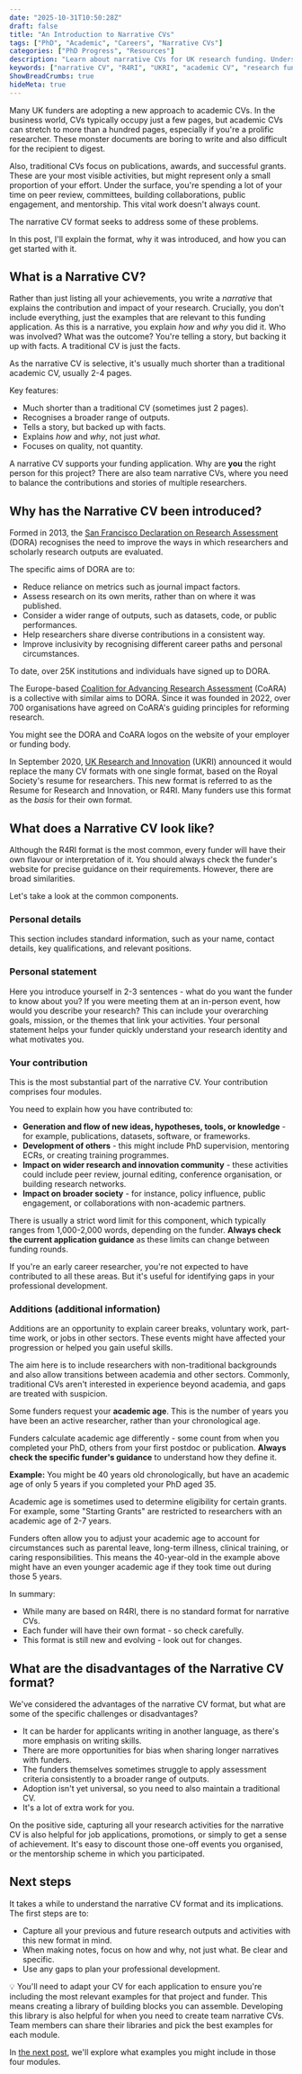 ```yaml
---
date: "2025-10-31T10:50:28Z"
draft: false
title: "An Introduction to Narrative CVs"
tags: ["PhD", "Academic", "Careers", "Narrative CVs"]
categories: ["PhD Progress", "Resources"]
description: "Learn about narrative CVs for UK research funding. Understand the R4RI format, UKRI requirements, and how to showcase your impact beyond publications."
keywords: ["narrative CV", "R4RI", "UKRI", "academic CV", "research funding", "grant applications", "DORA", "CoARA", "researcher resume", "UK research funders"]
ShowBreadCrumbs: true
hideMeta: true
---
```


Many UK funders are adopting a new approach to academic CVs. In the business world, CVs typically occupy just a few pages, but academic CVs can stretch to more than a hundred pages, especially if you're a prolific researcher. These monster documents are boring to write and also difficult for the recipient to digest. 

Also, traditional CVs focus on publications, awards, and successful grants. These are your most visible activities, but might represent only a small proportion of your effort. Under the surface, you're spending a lot of your time on peer review, committees, building collaborations, public engagement, and mentorship. This vital work doesn't always count.

The narrative CV format seeks to address some of these problems.

In this post, I'll explain the format, why it was introduced, and how you can get started with it.

## What is a Narrative CV?

Rather than just listing all your achievements, you write a *narrative* that explains the contribution and impact of your research. Crucially, you don't include everything, just the examples that are relevant to this funding application. As this is a narrative, you explain *how* and *why* you did it. Who was involved? What was the outcome? You're telling a story, but backing it up with facts. A traditional CV is just the facts.

As the narrative CV is selective, it's usually much shorter than a traditional academic CV, usually 2-4 pages. 

Key features:

- Much shorter than a traditional CV (sometimes just 2 pages).
- Recognises a broader range of outputs.
- Tells a story, but backed up with facts.
- Explains *how* and *why*, not just *what*.
- Focuses on quality, not quantity.

A narrative CV supports your funding application. Why are **you** the right person for this project? There are also team narrative CVs, where you need to balance the contributions and stories of multiple researchers. 

## Why has the Narrative CV been introduced?

Formed in 2013, the [San Francisco Declaration on Research Assessment](https://sfdora.org/2022/06/06/changing-the-narrative-considering-common-principles-for-the-use-of-narrative-cvs-in-grant-evaluation/) (DORA) recognises the need to improve the ways in which researchers and scholarly research outputs are evaluated. 

The specific aims of DORA are to:

- Reduce reliance on metrics such as journal impact factors.
- Assess research on its own merits, rather than on where it was published.
- Consider a wider range of outputs, such as datasets, code, or public performances.
- Help researchers share diverse contributions in a consistent way.
- Improve inclusivity by recognising different career paths and personal circumstances.

To date, over 25K institutions and individuals have signed up to DORA.

The Europe-based [Coalition for Advancing Research Assessment](https://www.coara.org) (CoARA) is a collective with similar aims to DORA. Since it was founded in 2022, over 700 organisations have agreed on CoARA's guiding principles for reforming research. 

You might see the DORA and CoARA logos on the website of your employer or funding body.

In September 2020, [UK Research and Innovation](https://www.ukri.org/what-we-do/supporting-healthy-research-and-innovation-culture/research-and-innovation-culture/supporting-the-community-adoption-of-r4r-like-narrative-cvs/narrative-cvs-what-they-are-and-why-use-them/) (UKRI) announced it would replace the many CV formats with one single format, based on the Royal Society's resume for researchers. This new format is referred to as the Resume for Research and Innovation, or R4RI. Many funders use this format as the *basis* for their own format.

## What does a Narrative CV look like?

Although the R4RI format is the most common, every funder will have their own flavour or interpretation of it. You should always check the funder's website for precise guidance on their requirements. However, there are broad similarities. 

Let's take a look at the common components.

### Personal details

This section includes standard information, such as your name, contact details, key qualifications, and relevant positions.

### Personal statement

Here you introduce yourself in 2-3 sentences - what do you want the funder to know about you? If you were meeting them at an in-person event, how would you describe your research? This can include your overarching goals, mission, or the themes that link your activities. Your personal statement helps your funder quickly understand your research identity and what motivates you.

### Your contribution

This is the most substantial part of the narrative CV. Your contribution comprises four modules. 

You need to explain how you have contributed to:

- **Generation and flow of new ideas, hypotheses, tools, or knowledge** - for example, publications, datasets, software, or frameworks.
- **Development of others** - this might include PhD supervision, mentoring ECRs, or creating training programmes.
- **Impact on wider research and innovation community** - these activities could include peer review, journal editing, conference organisation, or building research networks.
- **Impact on broader society** - for instance, policy influence, public engagement, or collaborations with non-academic partners.

There is usually a strict word limit for this component, which typically ranges from 1,000-2,000 words, depending on the funder. **Always check the current application guidance** as these limits can change between funding rounds.

If you're an early career researcher, you're not expected to have contributed to all these areas. But it's useful for identifying gaps in your professional development.

### Additions (additional information)

Additions are an opportunity to explain career breaks, voluntary work, part-time work, or jobs in other sectors. These events might have affected your progression or helped you gain useful skills.

The aim here is to include researchers with non-traditional backgrounds and also allow transitions between academia and other sectors. Commonly, traditional CVs aren't interested in experience beyond academia, and gaps are treated with suspicion.

Some funders request your **academic age**. This is the number of years you have been an active researcher, rather than your chronological age. 

Funders calculate academic age differently - some count from when you completed your PhD, others from your first postdoc or publication. **Always check the specific funder's guidance** to understand how they define it.

**Example:** You might be 40 years old chronologically, but have an academic age of only 5 years if you completed your PhD aged 35.

Academic age is sometimes used to determine eligibility for certain grants. For example, some "Starting Grants" are restricted to researchers with an academic age of 2-7 years.

Funders often allow you to adjust your academic age to account for circumstances such as parental leave, long-term illness, clinical training, or caring responsibilities. This means the 40-year-old in the example above might have an even younger academic age if they took time out during those 5 years.

In summary:

- While many are based on R4RI, there is no standard format for narrative CVs.
- Each funder will have their own format - so check carefully.
- This format is still new and evolving - look out for changes.

## What are the disadvantages of the Narrative CV format?

We've considered the advantages of the narrative CV format, but what are some of the specific challenges or disadvantages?

- It can be harder for applicants writing in another language, as there's more emphasis on writing skills.
- There are more opportunities for bias when sharing longer narratives with funders.
- The funders themselves sometimes struggle to apply assessment criteria consistently to a broader range of outputs.
- Adoption isn't yet universal, so you need to also maintain a traditional CV.
- It's a lot of extra work for you.

On the positive side, capturing all your research activities for the narrative CV is also helpful for job applications, promotions, or simply to get a sense of achievement. It's easy to discount those one-off events you organised, or the mentorship scheme in which you participated.

## Next steps

It takes a while to understand the narrative CV format and its implications. The first steps are to:

- Capture all your previous and future research outputs and activities with this new format in mind.
- When making notes, focus on how and why, not just what. Be clear and specific.
- Use any gaps to plan your professional development.

💡 You'll need to adapt your CV for each application to ensure you're including the most relevant examples for that project and funder. This means creating a library of building blocks you can assemble. Developing this library is also helpful for when you need to create team narrative CVs. Team members can share their libraries and pick the best examples for each module. 

In [the next post](../what-should-you-include-in-a-narrative-cv/), we'll explore what examples you might include in those four modules.



